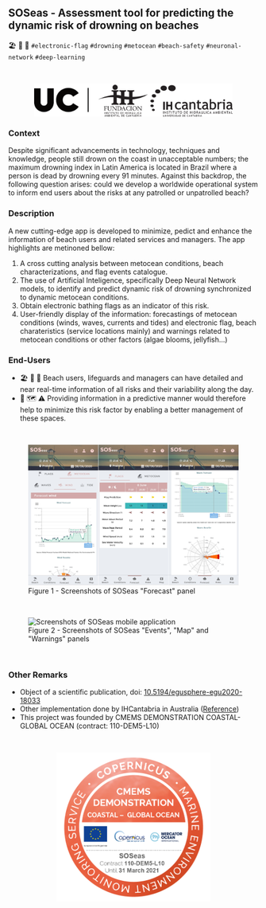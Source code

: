## SOSeas - Assessment tool for predicting the dynamic risk of drowning on beaches
🏖️ 🛟 🚩 `#electronic-flag` `#drowning` `#metocean` `#beach-safety` `#neuronal-network` `#deep-learning` 

</br>
<p align="center">
<img align="center" src="../_static/images/UC+FIHAC+IHCantabrianegro.png" width="400"/>
</p>

### Context
Despite significant advancements in technology, techniques and knowledge, people still drown on the coast in unacceptable numbers; the maximum drowning index in Latin America is located in Brazil where a person is dead by drowning every 91 minutes. Against this backdrop, the following question arises: could we develop a worldwide operational system to inform end users about the risks at any patrolled or unpatrolled beach?


### Description
A new cutting-edge app is developed to minimize, pedict and enhance the information of beach users and related services and managers. The app highlights are metinoned bellow: 
1. A cross cutting analysis between metocean conditions, beach characterizations, and flag events catalogue. 
2. The use of Artificial Inteligence, specifically Deep Neural Network models, to identify and predict dynamic risk of drowning synchronized to dynamic metocean conditions.
3. Obtain electronic bathing flags as an indicator of this risk.
4. User-friendly display of the information: forecastings of metocean conditions (winds, waves, currents and tides) and electronic flag, beach charateristics (service locations mainly) and warnings related to metocean conditions or other factors (algae blooms, jellyfish...)

### End-Users
* 🏖️ 🛟 💼 Beach users, lifeguards and  managers can have detailed and near real-time information of all risks and their variability along the day.
* 🌊 🗺️ ⚠️ Providing information in a predictive manner would therefore help to minimize this risk factor by enabling a better management of these spaces.


</br>
<figure>
    <img src="../_static/images/SOSeas_app_forecast.jpg" alt="Screenshots of SOSeas mobile application" />
    <figcaption>Figure 1 - Screenshots of SOSeas "Forecast" panel</figcaption>
</figure>
</br>
<figure>
    <img src="../_static/images/SOSeas_app_events_map_warnings.png" alt="Screenshots of SOSeas mobile application" />
    <figcaption>Figure 2 - Screenshots of SOSeas "Events", "Map" and "Warnings" panels</figcaption>
</figure>
</br>


### Other Remarks
* Object of a scientific publication, doi: [10.5194/egusphere-egu2020-18033](https://doi.org/10.5194/egusphere-egu2020-18033)
* Other implementation done by IHCantabria in Australia ([Reference]())
* This project was founded by CMEMS DEMONSTRATION COASTAL-GLOBAL OCEAN (contract: 110-DEM5-L10) 

</br>

<p align="center">
<img src="../_static/images/Global-Ocean-SOSeas-110-DEM5-L10.webp" height=300 align=centre>
</p>


